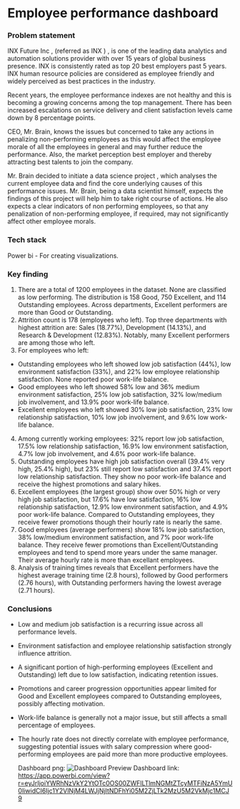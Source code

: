 # Employee performance dashboard

### Problem statement
INX Future Inc , (referred as INX ) , is one of the leading data analytics and automation solutions provider with over 15 years of global business presence. INX is consistently rated as top 20 best employers past 5 years. INX human resource policies are considered as employee friendly and widely perceived as best practices in the industry.

Recent years, the employee performance indexes are not healthy and this is becoming a growing concerns among the top management. There has been increased escalations on service delivery and client satisfaction levels came down by 8 percentage points.

CEO, Mr. Brain, knows the issues but concerned to take any actions in penalizing non-performing employees as this would affect the employee morale of all the employees in general and may further reduce the performance. Also, the market perception best employer and thereby attracting best talents to join the company.

Mr. Brain decided to initiate a data science project , which analyses the current employee data and find the core underlying causes of this performance issues. Mr. Brain, being a data scientist himself, expects the findings of this project will help him to take right course of actions. He also expects a clear indicators of non performing employees, so that any penalization of non-performing employee, if required, may not significantly affect other employee morals.

### Tech stack
Power bi - For creating visualizations.

### Key finding
1. There are a total of 1200 employees in the dataset. None are classified as low performing. The distribution is 158 Good, 750 Excellent, and 114 Outstanding employees. Across departments, Excellent performers are more than Good or Outstanding.
2. Attrition count is 178 (employees who left). Top three departments with highest attrition are: Sales (18.77%), Development (14.13%), and Research & Development (12.83%). Notably, many Excellent performers are among those who left.
3. For employees who left: 
  - Outstanding employees who left showed low job satisfaction (44%), low environment satisfaction (33%), and 22% low employee relationship satisfaction. None reported poor work-life balance.
  - Good employees who left showed 58% low and 36% medium environment satisfaction, 25% low job satisfaction, 32% low/medium job involvement, and 13.9% poor work-life balance.
  - Excellent employees who left showed 30% low job satisfaction, 23% low relationship satisfaction, 10% low job involvement, and 9.6% low work-life balance.
4. Among currently working employees: 32% report low job satisfaction, 17.5% low relationship satisfaction, 16.9% low environment satisfaction, 4.7% low job involvement, and 4.6% poor work-life balance.
5. Outstanding employees have high job satisfaction overall (39.4% very high, 25.4% high), but 23% still report low satisfaction and 37.4% report low relationship satisfaction. They show no poor work-life balance and receive the highest promotions and salary hikes.
6. Excellent employees (the largest group) show over 50% high or very high job satisfaction, but 17.6% have low satisfaction, 16% low relationship satisfaction, 12.9% low environment satisfaction, and 4.9% poor work-life balance. Compared to Outstanding employees, they receive fewer promotions though their hourly rate is nearly the same.
7. Good employees (average performers) show 18% low job satisfaction, 38% low/medium environment satisfaction, and 7% poor work-life balance. They receive fewer promotions than Excellent/Outstanding employees and tend to spend more years under the same manager. Their average hourly rate is more than excellant employees.
8.	Analysis of training times reveals that Excellent performers have the highest average training time (2.8 hours), followed by Good performers (2.76 hours), with Outstanding performers having the lowest average (2.71 hours). 

### Conclusions
- Low and medium job satisfaction is a recurring issue across all performance levels.
- Environment satisfaction and employee relationship satisfaction strongly influence attrition.
- A significant portion of high-performing employees (Excellent and Outstanding) left due to low satisfaction, indicating retention issues.
- Promotions and career progression opportunities appear limited for Good and Excellent employees compared to Outstanding employees, possibly affecting motivation.
- Work-life balance is generally not a major issue, but still affects a small percentage of employees.
- The hourly rate does not directly correlate with employee performance, suggesting potential issues with salary compression where good-performing employees are paid more than more productive employees.

  Dashboard png: ![Dashboard Preview]([https://github.com/savio999/employee_performance_dashboard_analysis/blob/main/dash.png])
  Dashboard link: https://app.powerbi.com/view?r=eyJrIjoiYWRhNzVkY2YtOTc0OS00ZWFlLTlmNGMtZTcyMTFiNzA5YmU0IiwidCI6Ijc1Y2VlNjM4LWJjNjItNDFhYi05M2ZjLTk2MzU5M2VkMjc1MCJ9


